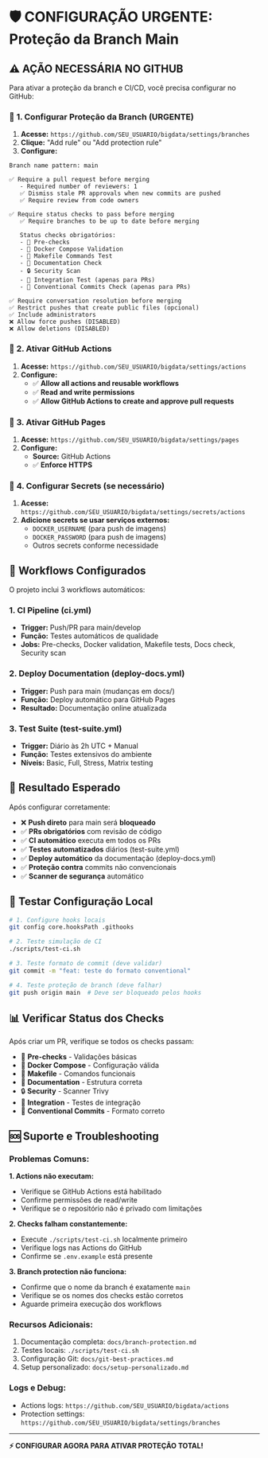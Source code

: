 # 🛡️ CONFIGURAÇÃO URGENTE: Proteção da Branch Main

## ⚠️ AÇÃO NECESSÁRIA NO GITHUB

Para ativar a proteção da branch e CI/CD, você precisa configurar no GitHub:

### 🔧 **1. Configurar Proteção da Branch (URGENTE)**

1. **Acesse:** `https://github.com/SEU_USUARIO/bigdata/settings/branches`
2. **Clique:** "Add rule" ou "Add protection rule"
3. **Configure:**

```
Branch name pattern: main

✅ Require a pull request before merging
   - Required number of reviewers: 1
   ✅ Dismiss stale PR approvals when new commits are pushed
   ✅ Require review from code owners

✅ Require status checks to pass before merging
   ✅ Require branches to be up to date before merging
   
   Status checks obrigatórios:
   - 🚀 Pre-checks
   - 🐳 Docker Compose Validation
   - 🧪 Makefile Commands Test
   - 📖 Documentation Check
   - 🔒 Security Scan
   - 🔗 Integration Test (apenas para PRs)
   - 📝 Conventional Commits Check (apenas para PRs)

✅ Require conversation resolution before merging
✅ Restrict pushes that create public files (opcional)
✅ Include administrators
❌ Allow force pushes (DISABLED)
❌ Allow deletions (DISABLED)
```

### 🚀 **2. Ativar GitHub Actions**

1. **Acesse:** `https://github.com/SEU_USUARIO/bigdata/settings/actions`
2. **Configure:**
   - ✅ **Allow all actions and reusable workflows**
   - ✅ **Read and write permissions**
   - ✅ **Allow GitHub Actions to create and approve pull requests**

### 📄 **3. Ativar GitHub Pages**

1. **Acesse:** `https://github.com/SEU_USUARIO/bigdata/settings/pages`
2. **Configure:**
   - **Source:** GitHub Actions
   - ✅ **Enforce HTTPS**

### 🔐 **4. Configurar Secrets (se necessário)**

1. **Acesse:** `https://github.com/SEU_USUARIO/bigdata/settings/secrets/actions`
2. **Adicione secrets se usar serviços externos:**
   - `DOCKER_USERNAME` (para push de imagens)
   - `DOCKER_PASSWORD` (para push de imagens)
   - Outros secrets conforme necessidade

## 🤖 **Workflows Configurados**

O projeto inclui 3 workflows automáticos:

### **1. CI Pipeline (ci.yml)**
- **Trigger:** Push/PR para main/develop
- **Função:** Testes automáticos de qualidade
- **Jobs:** Pre-checks, Docker validation, Makefile tests, Docs check, Security scan

### **2. Deploy Documentation (deploy-docs.yml)**  
- **Trigger:** Push para main (mudanças em docs/)
- **Função:** Deploy automático para GitHub Pages
- **Resultado:** Documentação online atualizada

### **3. Test Suite (test-suite.yml)**
- **Trigger:** Diário às 2h UTC + Manual
- **Função:** Testes extensivos do ambiente
- **Níveis:** Basic, Full, Stress, Matrix testing

## 🎯 **Resultado Esperado**

Após configurar corretamente:
- ❌ **Push direto** para main será **bloqueado**
- ✅ **PRs obrigatórios** com revisão de código
- ✅ **CI automático** executa em todos os PRs
- ✅ **Testes automatizados** diários (test-suite.yml)
- ✅ **Deploy automático** da documentação (deploy-docs.yml)
- ✅ **Proteção contra** commits não convencionais
- ✅ **Scanner de segurança** automático

## 🧪 **Testar Configuração Local**

```bash
# 1. Configure hooks locais
git config core.hooksPath .githooks

# 2. Teste simulação de CI
./scripts/test-ci.sh

# 3. Teste formato de commit (deve validar)
git commit -m "feat: teste do formato conventional"

# 4. Teste proteção de branch (deve falhar)
git push origin main  # Deve ser bloqueado pelos hooks
```

## 📊 **Verificar Status dos Checks**

Após criar um PR, verifique se todos os checks passam:
- 🚀 **Pre-checks** - Validações básicas
- 🐳 **Docker Compose** - Configuração válida  
- 🧪 **Makefile** - Comandos funcionais
- 📖 **Documentation** - Estrutura correta
- 🔒 **Security** - Scanner Trivy
- 🔗 **Integration** - Testes de integração
- 📝 **Conventional Commits** - Formato correto

## 🆘 **Suporte e Troubleshooting**

### **Problemas Comuns:**

**1. Actions não executam:**
- Verifique se GitHub Actions está habilitado
- Confirme permissões de read/write
- Verifique se o repositório não é privado com limitações

**2. Checks falham constantemente:**
- Execute `./scripts/test-ci.sh` localmente primeiro
- Verifique logs nas Actions do GitHub
- Confirme se `.env.example` está presente

**3. Branch protection não funciona:**
- Confirme que o nome da branch é exatamente `main`
- Verifique se os nomes dos checks estão corretos
- Aguarde primeira execução dos workflows

### **Recursos Adicionais:**
1. Documentação completa: `docs/branch-protection.md`
2. Testes locais: `./scripts/test-ci.sh`
3. Configuração Git: `docs/git-best-practices.md`
4. Setup personalizado: `docs/setup-personalizado.md`

### **Logs e Debug:**
- Actions logs: `https://github.com/SEU_USUARIO/bigdata/actions`
- Protection settings: `https://github.com/SEU_USUARIO/bigdata/settings/branches`

---

**⚡ CONFIGURAR AGORA PARA ATIVAR PROTEÇÃO TOTAL!**